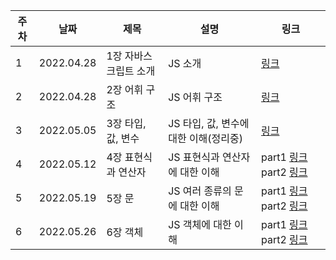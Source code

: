 | 주차 | 날짜 | 제목  | 설명              | 링크     |
| ---- | ---- | ----- | ----------------- | -------- |
| 1 | 2022.04.28 | 1장 자바스크립트 소개 | JS 소개 | [링크](https://www.notion.so/19508387e7204892bf90eb8cd52316c0?v=3053b46a6b3e485f82975e0f9cbc7765&p=40bb30b550684074a5229b4fb259155d) |
| 2 | 2022.04.28 | 2장 어휘 구조 | JS 어휘 구조 | [링크](https://www.notion.so/19508387e7204892bf90eb8cd52316c0?v=3053b46a6b3e485f82975e0f9cbc7765&p=40bb30b550684074a5229b4fb259155d) |
| 3 | 2022.05.05 | 3장 타입, 값, 변수 | JS 타입, 값, 변수에 대한 이해(정리중) | [링크](https://www.notion.so/19508387e7204892bf90eb8cd52316c0?v=3053b46a6b3e485f82975e0f9cbc7765&p=2fae77a9e1154b7596f36c5481cd97e8) |
| 4 | 2022.05.12 | 4장 표현식과 연산자 | JS 표현식과 연산자에 대한 이해 | part1 [링크](https://www.notion.so/19508387e7204892bf90eb8cd52316c0?v=3053b46a6b3e485f82975e0f9cbc7765&p=7296ff5a87ea4e4ab5ad8cd02fb74f29) part2 [링크](https://www.notion.so/19508387e7204892bf90eb8cd52316c0?v=3053b46a6b3e485f82975e0f9cbc7765&p=1dd173e9152a446ea3c970433e63d957) |
| 5 | 2022.05.19 | 5장 문 | JS 여러 종류의 문에 대한 이해 | part1 [링크](https://www.notion.so/19508387e7204892bf90eb8cd52316c0?v=3053b46a6b3e485f82975e0f9cbc7765&p=7bbdc516dbf2436898c40be116d8d001) part2 [링크](https://www.notion.so/19508387e7204892bf90eb8cd52316c0?v=3053b46a6b3e485f82975e0f9cbc7765&p=d44305cb6b5a46929ee8aed5a61d6fc9) |
| 6 | 2022.05.26 | 6장 객체 | JS 객체에 대한 이해 | part1 [링크](https://www.notion.so/19508387e7204892bf90eb8cd52316c0?v=3053b46a6b3e485f82975e0f9cbc7765&p=53453ee129754fd3af772564a24dc160) part2 [링크](https://www.notion.so/19508387e7204892bf90eb8cd52316c0?v=3053b46a6b3e485f82975e0f9cbc7765&p=be105f5ab3464f978ea5c2a04b8c4618) |